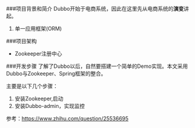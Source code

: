 ###项目背景和简介
Dubbo开始于电商系统，因此在这里先从电商系统的**演变**讲起。
1. 单一应用框架(ORM)


###项目架构
* Zookeeper注册中心


###开发步骤
了解了Dubbo以后，自然要搭建一个简单的Demo实现。本文采用Dubbo与Zookeeper、Spring框架的整合。

主要是以下几个步骤：
1. 安装Zookeeper,启动
2. 安装Dubbo-admin，实现监控

参考：https://www.zhihu.com/question/25536695
